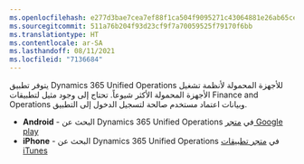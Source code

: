 ```yaml
---
ms.openlocfilehash: e277d3bae7cea7ef88f1ca504f9095271c43064881e26ab65ceccd7579f29d51
ms.sourcegitcommit: 511a76b204f93d23cf9f7a70059525f79170f6bb
ms.translationtype: HT
ms.contentlocale: ar-SA
ms.lasthandoff: 08/11/2021
ms.locfileid: "7136684"
---
```

يتوفر تطبيق Dynamics 365 Unified Operations للأجهزة المحمولة لأنظمة تشغيل الأجهزة المحمولة الأكثر شيوعاً. تحتاج إلى وجود مثيل لتطبيقات Finance and Operations وبيانات اعتماد مستخدم صالحة لتسجيل الدخول إلى التطبيق.

-  **Android** - البحث عن Dynamics 365 Unified Operations في <a href="https://go.microsoft.com/fwlink/?linkid=2075894" target="_blank">متجر Google play</a>  
- **iPhone** - البحث عن Dynamics 365 Unified Operations في <a href="https://go.microsoft.com/fwlink/?linkid=2075898" target="_blank">متجر تطبيقات iTunes</a>  